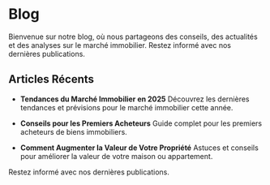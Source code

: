 # Blog

Bienvenue sur notre blog, où nous partageons des conseils, des actualités et des analyses sur le marché immobilier. Restez informé avec nos dernières publications.

## Articles Récents

- **Tendances du Marché Immobilier en 2025**
  Découvrez les dernières tendances et prévisions pour le marché immobilier cette année.

- **Conseils pour les Premiers Acheteurs**
  Guide complet pour les premiers acheteurs de biens immobiliers.

- **Comment Augmenter la Valeur de Votre Propriété**
  Astuces et conseils pour améliorer la valeur de votre maison ou appartement.

Restez informé avec nos dernières publications.
